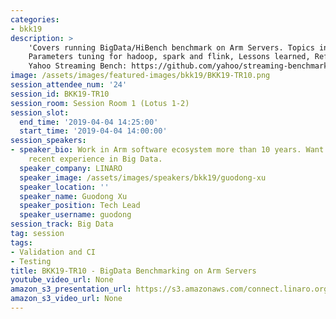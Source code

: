```yaml
---
categories:
- bkk19
description: >
    'Covers running BigData/HiBench benchmark on Arm Servers. Topics include: Results brief,
    Parameters tuning for hadoop, spark and flink, Lessons learned, Reference: HiBench: https://github.com/Intel-bigdata/HiBench,
    Yahoo Streaming Bench: https://github.com/yahoo/streaming-benchmarks'
image: /assets/images/featured-images/bkk19/BKK19-TR10.png
session_attendee_num: '24'
session_id: BKK19-TR10
session_room: Session Room 1 (Lotus 1-2)
session_slot:
  end_time: '2019-04-04 14:25:00'
  start_time: '2019-04-04 14:00:00'
session_speakers:
- speaker_bio: Work in Arm software ecosystem more than 10 years. Want to share my
    recent experience in Big Data.
  speaker_company: LINARO
  speaker_image: /assets/images/speakers/bkk19/guodong-xu
  speaker_location: ''
  speaker_name: Guodong Xu
  speaker_position: Tech Lead
  speaker_username: guodong
session_track: Big Data
tag: session
tags:
- Validation and CI
- Testing
title: BKK19-TR10 - BigData Benchmarking on Arm Servers
youtube_video_url: None
amazon_s3_presentation_url: https://s3.amazonaws.com/connect.linaro.org/bkk19/presentations/bkk19-tr10.pdf
amazon_s3_video_url: None
---
```

